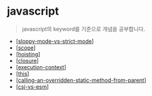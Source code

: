 # javascript

> javascript의 keyword를 기준으로 개념을 공부합니다.

- [[sloppy-mode-vs-strict-mode]]
- [[scope]]
- [[hoisting]]
- [[closure]]
- [[execution-context]]
- [[this]]
- [[calling-an-overridden-static-method-from-parent]]
- [[csj-vs-esm]]

[//begin]: # "Autogenerated link references for markdown compatibility"
[sloppy-mode-vs-strict-mode]: sloppy-mode-vs-strict-mode.md "sloppy-mode-vs-strict-mode"
[scope]: scope.md "scope"
[hoisting]: hoisting.md "hoisting"
[closure]: closure.md "closure"
[execution-context]: execution-context.md "execution context"
[this]: this.md "this"
[calling-an-overridden-static-method-from-parent]: calling-an-overridden-static-method-from-parent.md "calling an overridden static method from parent"
[csj-vs-esm]: csj-vs-esm.md "csj vs esm"
[//end]: # "Autogenerated link references"
